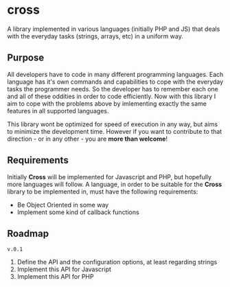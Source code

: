 cross
=====

A library implemented in various languages (initially PHP and JS) that deals with the everyday tasks (strings, arrays, etc) in a uniform way.

Purpose
-------

All developers have to code in many different programming languages. Each language has it's own commands and capabilities to cope with the everyday tasks the programmer needs. So the developer has to remember each one and all of these oddities in order to code efficiently. Now with this library I aim to cope with the problems above by imlementing exactly the same features in all supported languages.

This library wont be optimized for speed of execution in any way, but aims to minimize the development time. However if you want to contribute to that direction - or in any other - you are **more than welcome**!

Requirements
-------------

Initially **Cross** will be implemented for Javascript and PHP, but hopefully more languages will follow. A language, in order to be suitable for the **Cross** library to be implemented in, must have the following requirements:


* Be Object Oriented in some way
* Implement some kind of callback functions


Roadmap
-------

`v.0.1`

1. Define the API and the configuration options, at least regarding strings
2. Implement this API for Javascript
3. Implement this API for PHP
